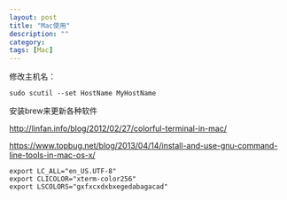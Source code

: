 ```yaml
---
layout: post
title: "Mac使用"
description: ""
category: 
tags: [Mac]
---
```



修改主机名：

    sudo scutil --set HostName MyHostName

安装brew来更新各种软件

<http://linfan.info/blog/2012/02/27/colorful-terminal-in-mac/>

<https://www.topbug.net/blog/2013/04/14/install-and-use-gnu-command-line-tools-in-mac-os-x/>


    export LC_ALL="en_US.UTF-8"
    export CLICOLOR="xterm-color256"
    export LSCOLORS="gxfxcxdxbxegedabagacad"

